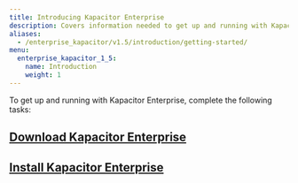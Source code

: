 ```yaml
---
title: Introducing Kapacitor Enterprise
description: Covers information needed to get up and running with Kapacitor Enterprise, inclduing downloading and installing.
aliases:
  - /enterprise_kapacitor/v1.5/introduction/getting-started/
menu:
  enterprise_kapacitor_1_5:
    name: Introduction
    weight: 1
---
```


To get up and running with Kapacitor Enterprise, complete the following tasks:

## [Download Kapacitor Enterprise](/enterprise_kapacitor/v1.5/introduction/download/)

## [Install Kapacitor Enterprise](/enterprise_kapacitor/v1.5/introduction/installation_guide/)
